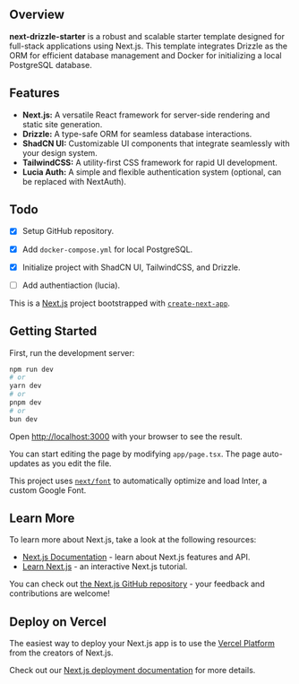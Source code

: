 ## Overview

**next-drizzle-starter** is a robust and scalable starter template designed for full-stack applications using Next.js. This template integrates Drizzle as the ORM for efficient database management and Docker for initializing a local PostgreSQL database.

## Features

- **Next.js:** A versatile React framework for server-side rendering and static site generation.
- **Drizzle:** A type-safe ORM for seamless database interactions.
- **ShadCN UI:** Customizable UI components that integrate seamlessly with your design system.
- **TailwindCSS:** A utility-first CSS framework for rapid UI development.
- **Lucia Auth:** A simple and flexible authentication system (optional, can be replaced with NextAuth).

## Todo

- [x] Setup GitHub repository.
- [x] Add `docker-compose.yml` for local PostgreSQL.
- [x] Initialize project with ShadCN UI, TailwindCSS, and Drizzle.
- [ ] Add authentiaction (lucia).


This is a [Next.js](https://nextjs.org/) project bootstrapped with [`create-next-app`](https://github.com/vercel/next.js/tree/canary/packages/create-next-app).

## Getting Started

First, run the development server:

```bash
npm run dev
# or
yarn dev
# or
pnpm dev
# or
bun dev
```

Open [http://localhost:3000](http://localhost:3000) with your browser to see the result.

You can start editing the page by modifying `app/page.tsx`. The page auto-updates as you edit the file.

This project uses [`next/font`](https://nextjs.org/docs/basic-features/font-optimization) to automatically optimize and load Inter, a custom Google Font.

## Learn More

To learn more about Next.js, take a look at the following resources:

- [Next.js Documentation](https://nextjs.org/docs) - learn about Next.js features and API.
- [Learn Next.js](https://nextjs.org/learn) - an interactive Next.js tutorial.

You can check out [the Next.js GitHub repository](https://github.com/vercel/next.js/) - your feedback and contributions are welcome!

## Deploy on Vercel

The easiest way to deploy your Next.js app is to use the [Vercel Platform](https://vercel.com/new?utm_medium=default-template&filter=next.js&utm_source=create-next-app&utm_campaign=create-next-app-readme) from the creators of Next.js.

Check out our [Next.js deployment documentation](https://nextjs.org/docs/deployment) for more details.
